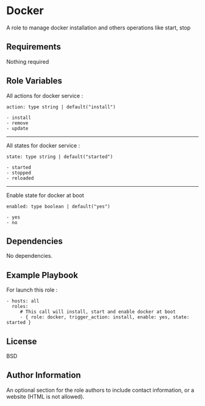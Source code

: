 Docker
=========

A role to manage docker installation and others operations like start, stop

Requirements
------------

Nothing required

Role Variables
--------------

All actions for docker service :

  <code>action: type string | default("install")</code>
  
    - install
    - remove
    - update
---

All states for docker service :

  <code>state: type string | default("started")</code>
  
    - started
    - stopped
    - reloaded 

---
Enable state for docker at boot 

  <code>enabled: type boolean | default("yes")</code>
  
    - yes
    - no
          
Dependencies
------------

No dependencies.

Example Playbook
----------------

For launch this role :

    - hosts: all
      roles:
         # This call will install, start and enable docker at boot
         - { role: docker, trigger_action: install, enable: yes, state: started }

License
-------

BSD

Author Information
------------------

An optional section for the role authors to include contact information, or a website (HTML is not allowed).
